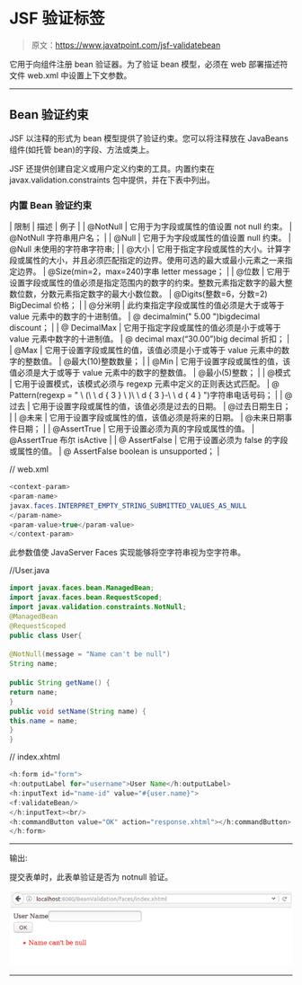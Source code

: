 # JSF 验证<validatebean>标签</validatebean>

> 原文：<https://www.javatpoint.com/jsf-validatebean>

它用于向组件注册 bean 验证器。为了验证 bean 模型，必须在 web 部署描述符文件 web.xml 中设置上下文参数。

* * *

## Bean 验证约束

JSF 以注释的形式为 bean 模型提供了验证约束。您可以将注释放在 JavaBeans 组件(如托管 bean)的字段、方法或类上。

JSF 还提供创建自定义或用户定义约束的工具。内置约束在 javax.validation.constraints 包中提供，并在下表中列出。

### 内置 Bean 验证约束

| 限制 | 描述 | 例子 |
| @NotNull | 它用于为字段或属性的值设置 not null 约束。 | @NotNull 字符串用户名； |
| @Null | 它用于为字段或属性的值设置 null 约束。 | @Null 未使用的字符串字符串; |
| @大小 | 它用于指定字段或属性的大小。计算字段或属性的大小，并且必须匹配指定的边界。使用可选的最大或最小元素之一来指定边界。 | @Size(min=2，max=240)字串 letter message； |
| @位数 | 它用于设置字段或属性的值必须是指定范围内的数字的约束。整数元素指定数字的最大整数位数，分数元素指定数字的最大小数位数。 | @Digits(整数=6，分数=2) BigDecimal 价格； |
| @分米明 | 此约束指定字段或属性的值必须是大于或等于 value 元素中的数字的十进制值。 | @ decimalmin(" 5.00 ")bigdecimal discount； |
| @ DecimalMax | 它用于指定字段或属性的值必须是小于或等于 value 元素中数字的十进制值。 | @ decimal max(“30.00”)big decimal 折扣； |
| @Max | 它用于设置字段或属性的值，该值必须是小于或等于 value 元素中的数字的整数值。 | @最大(10)整数数量； |
| @Min | 它用于设置字段或属性的值，该值必须是大于或等于 value 元素中的数字的整数值。 | @最小(5)整数； |
| @模式 | 它用于设置模式，该模式必须与 regexp 元素中定义的正则表达式匹配。 | @ Pattern(regexp = " \ \(\ \ d { 3 } \ \)\ \ d { 3 }-\ \ d { 4 } ")字符串电话号码； |
| @过去 | 它用于设置字段或属性的值，该值必须是过去的日期。 | @过去日期生日； |
| @未来 | 它用于设置字段或属性的值，该值必须是将来的日期。 | @未来日期事件日期； |
| @AssertTrue | 它用于设置必须为真的字段或属性的值。 | @AssertTrue 布尔 isActive |
| @ AssertFalse | 它用于设置必须为 false 的字段或属性的值。 | @ AssertFalse boolean is unsupported； |

// web.xml

```java
<context-param>
<param-name>
javax.faces.INTERPRET_EMPTY_STRING_SUBMITTED_VALUES_AS_NULL
</param-name>
<param-value>true</param-value>
</context-param>

```

此参数值使 JavaServer Faces 实现能够将空字符串视为空字符串。

//User.java

```java
import javax.faces.bean.ManagedBean;
import javax.faces.bean.RequestScoped;
import javax.validation.constraints.NotNull;
@ManagedBean
@RequestScoped
public class User{

@NotNull(message = "Name can't be null")
String name;

public String getName() {
return name;
}
public void setName(String name) {
this.name = name;
}
}

```

// index.xhtml

```java
<h:form id="form">
<h:outputLabel for="username">User Name</h:outputLabel>
<h:inputText id="name-id" value="#{user.name}">
<f:validateBean/>
</h:inputText><br/>
<h:commandButton value="OK" action="response.xhtml"></h:commandButton>
</h:form>

```

* * *

输出:

提交表单时，此表单验证是否为 notnull 验证。

![JSF Validation f validatebean tag 1](img/c2dc701bd7f1bc9f12a0587613180d71.png)

* * *